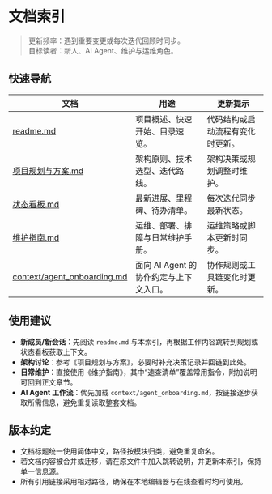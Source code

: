 # 文档索引

> 更新频率：遇到重要变更或每次迭代回顾时同步。  
> 目标读者：新人、AI Agent、维护与运维角色。

## 快速导航

| 文档 | 用途 | 更新提示 |
| --- | --- | --- |
| [readme.md](../readme.md) | 项目概述、快速开始、目录速览。 | 代码结构或启动流程有变化时更新。 |
| [项目规划与方案.md](项目规划与方案.md) | 架构原则、技术选型、迭代路线。 | 架构决策或规划调整时维护。 |
| [状态看板.md](状态看板.md) | 最新进展、里程碑、待办清单。 | 每次迭代同步最新状态。 |
| [维护指南.md](维护指南.md) | 运维、部署、排障与日常维护手册。 | 运维策略或脚本更新时同步。 |
| [context/agent_onboarding.md](context/agent_onboarding.md) | 面向 AI Agent 的协作约定与上下文入口。 | 协作规则或工具链变化时更新。 |

## 使用建议

- **新成员/新会话**：先阅读 `readme.md` 与本索引，再根据工作内容跳转到规划或状态看板获取上下文。
- **架构讨论**：参考《项目规划与方案》，必要时补充决策记录并回链到此处。
- **日常维护**：直接使用《维护指南》，其中“速查清单”覆盖常用指令，附加说明可回到正文章节。
- **AI Agent 工作流**：优先加载 `context/agent_onboarding.md`，按链接逐步获取所需信息，避免重复读取整套文档。

## 版本约定

- 文档标题统一使用简体中文，路径按模块归类，避免重复命名。
- 若文档内容被合并或迁移，请在原文件中加入跳转说明，并更新本索引，保持单一信息源。
- 所有引用链接采用相对路径，确保在本地编辑器与在线查看时均可使用。
